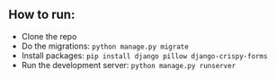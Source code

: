 ## How to run:

- Clone the repo
- Do the migrations: `python manage.py migrate`
- Install packages: `pip install django pillow django-crispy-forms`
- Run the development server: `python manage.py runserver`
